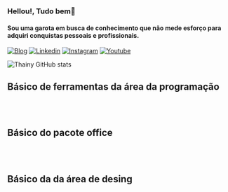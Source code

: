 ### Hellou!, Tudo bem🤗
#### Sou uma garota em busca de conhecimento que não mede esforço para adquiri conquistas pessoais e profissionais.

[![Blog](https://img.shields.io/badge/website-000000?style=for-the-badge&logo=About.me&logoColor=white)](https://tainestefaneret.wixsite.com/meu-portfolio)
[![Linkedin](https://img.shields.io/badge/LinkedIn-0077B5?style=for-the-badge&logo=linkedin&logoColor=white)](https://www.linkedin.com/in/taine-stefane-silva-pereira-0aa65725b/)
[![Instagram](https://img.shields.io/badge/Instagram-E4405F?style=for-the-badge&logo=instagram&logoColor=white)](https://www.instagram.com/thainy_stefany/)
[![Youtube](https://img.shields.io/badge/YouTube-FF0000?style=for-the-badge&logo=youtube&logoColor=white)](https://www.youtube.com/channel/UC90gV1GygAlrcbJRGl-Innw)

![Thainy GitHub stats](https://github-readme-stats.vercel.app/api?username=EstrelaCoroada&show_icons=true&theme=radical)

## Básico de ferramentas da área da programação

<div style=``display: inline_block><br/>
<img align= ''center'' alt=''html5'' src= "https://img.shields.io/badge/HTML5-E34F26?style=for-the-badge&logo=html5&logoColor=white">
<img align= ''center'' alt=''css3'' src= "https://img.shields.io/badge/CSS3-1572B6?style=for-the-badge&logo=css3&logoColor=white">
<img align= ''center'' alt=''css3'' src= "https://img.shields.io/badge/JavaScript-323330?style=for-the-badge&logo=javascript&logoColor=F7DF1E"></div>

## Básico do pacote office

<div style=``display: inline_block><br/>
<img align= ''center'' alt=''html5'' src= "https://img.shields.io/badge/Microsoft_Word-2B579A?style=for-the-badge&logo=microsoft-word&logoColor=white">
<img align= ''center'' alt=''css3'' src= "https://img.shields.io/badge/Microsoft_PowerPoint-B7472A?style=for-the-badge&logo=microsoft-powerpoint&logoColor=white">
</div>

## Básico da  da área de desing

<div style=``display: inline_block><br/>
<img align= ''center'' alt=''html5'' src= "https://img.shields.io/badge/Adobe%20Photoshop-31A8FF?style=for-the-badge&logo=Adobe%20Photoshop&logoColor=black">
<img align= ''center'' alt=''css3'' src= "https://img.shields.io/badge/blender-%23F5792A.svg?style=for-the-badge&logo=blender&logoColor=white">
<img align= ''center'' alt=''css3'' src= "https://img.shields.io/badge/Canva-%2300C4CC.svg?&style=for-the-badge&logo=Canva&logoColor=white">
